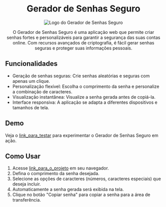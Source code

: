 <h1 align="center">Gerador de Senhas Seguro</h1>

<p align="center">
  <img src="link_para_o_logo.png" alt="Logo do Gerador de Senhas Seguro">
</p>

<p align="center">
  O Gerador de Senhas Seguro é uma aplicação web que permite criar senhas fortes e personalizáveis para garantir a segurança das suas contas online. Com recursos avançados de criptografia, é fácil gerar senhas seguras e proteger suas informações pessoais.
</p>

## Funcionalidades

- Geração de senhas seguras: Crie senhas aleatórias e seguras com apenas um clique.
- Personalização flexível: Escolha o comprimento da senha e personalize a combinação de caracteres.
- Visualização instantânea: Visualize a senha gerada antes de copiá-la.
- Interface responsiva: A aplicação se adapta a diferentes dispositivos e tamanhos de tela.

## Demo

Veja o [link_para_testar](https://securekey-delta.vercel.app/) para experimentar o Gerador de Senhas Seguro em ação.

## Como Usar

1. Acesse [link_para_o_projeto](https://securekey-delta.vercel.app/) em seu navegador.
2. Defina o comprimento da senha desejada.
3. Selecione as opções de caracteres (números, caracteres especiais) que deseja incluir.
4. Automaticamente a senha gerada será exibida na tela.
5. Clique no botão "Copiar senha" para copiar a senha para a área de transferência.
